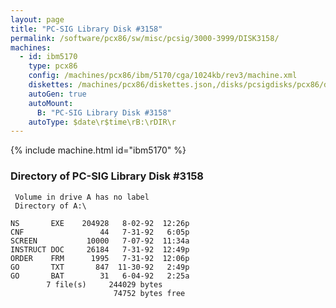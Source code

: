 ```yaml
---
layout: page
title: "PC-SIG Library Disk #3158"
permalink: /software/pcx86/sw/misc/pcsig/3000-3999/DISK3158/
machines:
  - id: ibm5170
    type: pcx86
    config: /machines/pcx86/ibm/5170/cga/1024kb/rev3/machine.xml
    diskettes: /machines/pcx86/diskettes.json,/disks/pcsigdisks/pcx86/diskettes.json
    autoGen: true
    autoMount:
      B: "PC-SIG Library Disk #3158"
    autoType: $date\r$time\rB:\rDIR\r
---
```


{% include machine.html id="ibm5170" %}

### Directory of PC-SIG Library Disk #3158

     Volume in drive A has no label
     Directory of A:\

    NS       EXE    204928   8-02-92  12:26p
    CNF                 44   7-31-92   6:05p
    SCREEN           10000   7-07-92  11:34a
    INSTRUCT DOC     26184   7-31-92  12:49p
    ORDER    FRM      1995   7-31-92  12:06p
    GO       TXT       847  11-30-92   2:49p
    GO       BAT        31   6-04-92   2:25a
            7 file(s)     244029 bytes
                           74752 bytes free
